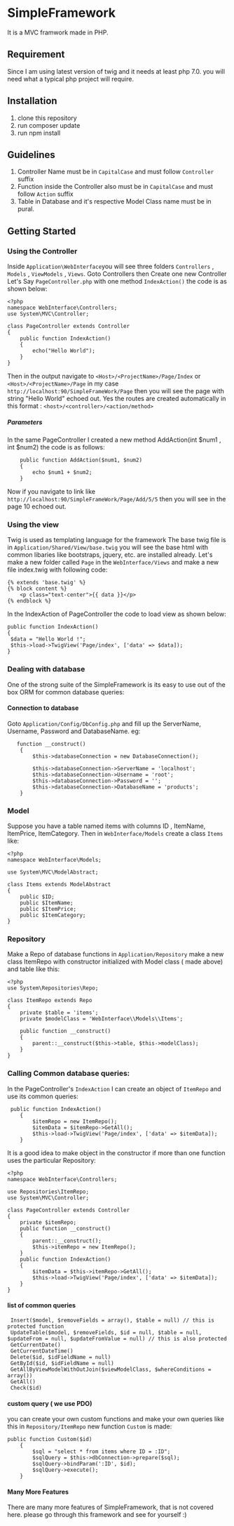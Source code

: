 # SimpleFramework
It is a MVC framwork made in PHP.

## Requirement 
Since I am using latest version of twig and it needs at least php 7.0. 
you will need what a typical php project will require. 
   
## Installation 
1. clone this repository 
2. run composer update 
3. run npm install

## Guidelines
1. Controller Name must be in `CapitalCase` and must follow `Controller` suffix
2. Function inside the Controller also must be in `CapitalCase` and must follow `Action` suffix
3. Table in Database and it's respective Model Class name must be in pural.

## Getting Started

### Using the Controller
 Inside `Application\WebInterface`you will see three folders `Controllers` , `Models` , `ViewModels` , `Views`. Goto Controllers then Create one new Controller Let's Say `PageController.php`  with one method `IndexAction()` the code is as shown below:
```
<?php 
namespace WebInterface\Controllers;
use System\MVC\Controller;

class PageController extends Controller
{
    public function IndexAction()
    {
        echo("Hello World");
    }
}
```
Then in the output navigate to `<Host>/<ProjectName>/Page/Index` or `<Host>/<ProjectName>/Page` in my case `http://localhost:90/SimpleFrameWork/Page` then you will see the page with string "Hello World" echoed out. 
Yes the routes are created automatically in this format : `<host>/<controller>/<action/method>`

##### Parameters
In the same PageController I created a new method AddAction(int $num1 , int $num2) the code is as follows: 
```
    public function AddAction($num1, $num2)
    {
        echo $num1 + $num2;
    }
```
Now if you navigate to link like `http://localhost:90/SimpleFrameWork/Page/Add/5/5` then you will see in the page 10 echoed out.
### Using the view 
Twig  is used as templating language for the framework 
The base twig file is in `Application/Shared/View/base.twig` you will see the base html with common libaries like bootstraps, jquery, etc. are installed already. 
Let's make a new folder called `Page` in the `WebInterface/Views` and make a new file index.twig with following code:
```
{% extends 'base.twig' %}
{% block content %}
    <p class="text-center">{{ data }}</p>
{% endblock %}
```
In the IndexAction of PageController the code to load view as shown below:
```
public function IndexAction()
{
 $data = "Hello World !";
 $this->load->TwigView('Page/index', ['data' => $data]);
}
```
### Dealing with database
One of the strong suite of the SimpleFramework is its easy to use out of the box ORM for common database queries:

#### Connection to database 
Goto `Application/Config/DbConfig.php` and fill up the ServerName, Username, Password and DatabaseName. 
eg: 
```
   function __construct()
    {
        $this->databaseConnection = new DatabaseConnection();

        $this->databaseConnection->ServerName = 'localhost';
        $this->databaseConnection->Username = 'root';
        $this->databaseConnection->Password = '';
        $this->databaseConnection->DatabaseName = 'products';
    }
```
### Model 
Suppose you have a table named items with columns ID , ItemName, ItemPrice, ItemCategory. Then in `WebInterface/Models` create a class `Items` like: 
```
<?php
namespace WebInterface\Models;

use System\MVC\ModelAbstract;

class Items extends ModelAbstract
{
    public $ID;
    public $ItemName;
    public $ItemPrice;
    public $ItemCategory;
}
```
### Repository 
Make a Repo of database functions in `Application/Repository` make a new class ItemRepo with constructor initialized with Model class ( made above) and table like this:
```
<?php
use System\Repositories\Repo;

class ItemRepo extends Repo
{
    private $table = 'items';
    private $modelClass = 'WebInterface\\Models\\Items';

    public function __construct()
    {
        parent::__construct($this->table, $this->modelClass);
    }
}
```
### Calling Common database queries:
In the PageController's `IndexAction` I can create an object of `ItemRepo` and use its common queries:
```
 public function IndexAction()
    {
        $itemRepo = new ItemRepo();
        $itemData = $itemRepo->GetAll();
        $this->load->TwigView('Page/index', ['data' => $itemData]);
    }
```
It is a good idea to make object in the constructor if more than one function uses the particular Repository: 
```
<?php
namespace WebInterface\Controllers;

use Repositories\ItemRepo;
use System\MVC\Controller;

class PageController extends Controller
{
    private $itemRepo;
    public function __construct()
    {
        parent::__construct();
        $this->itemRepo = new ItemRepo();
    }
    public function IndexAction()
    {
        $itemData = $this->itemRepo->GetAll();
        $this->load->TwigView('Page/index', ['data' => $itemData]);
    }
}
```

#### list of common queries 
```
 Insert($model, $removeFields = array(), $table = null) // this is protected function
 UpdateTable($model, $removeFields, $id = null, $table = null, $updateFrom = null, $updateFromValue = null) // this is also protected
 GetCurrentDate()
 GetCurrentDateTime()
 Delete($id, $idFieldName = null)
 GetById($id, $idFieldName = null)
 GetAllByViewModelWithOutJoin($viewModelClass, $whereConditions = array())
 GetAll()
 Check($id)
```
#### custom query ( we use PDO)
you can create your own custom functions and make your own queries like this in `Repository/ItemRepo` new function `Custom` is made:
```
public function Custom($id)
    {
        $sql = "select * from items where ID = :ID";
        $sqlQuery = $this->dbConnection->prepare($sql);
        $sqlQuery->bindParam(':ID', $id);
        $sqlQuery->execute();
    }
```

#### Many More Features
There are many more features of SimpleFramework, that is not covered here. please go through this framework and see for yourself :) 
